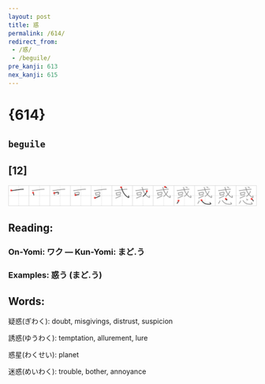 ```yaml
---
layout: post
title: 惑
permalink: /614/
redirect_from:
 - /惑/
 - /beguile/
pre_kanji: 613
nex_kanji: 615
---
```


# {614}

## `beguile`

## [12]

<div class="stroke"><img src="../images/E68391.png" /></div>

## Reading:

### On-Yomi: ワク &mdash; Kun-Yomi: まど.う

### Examples: 惑う (まど.う)

## Words:

疑惑(ぎわく): doubt, misgivings, distrust, suspicion

誘惑(ゆうわく): temptation, allurement, lure

惑星(わくせい): planet

迷惑(めいわく): trouble, bother, annoyance
